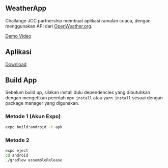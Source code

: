 ## WeatherApp
Challange JCC partnership membuat aplikasi ramalan cuaca, dengan menggunakan API dari [OpenWeather.org](https://openweathermap.org/api).

[Demo Video](https://drive.google.com/file/d/1s23wN_cchewENbgErGqZBGI1lFBXoJ0h/view?usp=sharing)

## Aplikasi
[Download](https://drive.google.com/file/d/1YODEeIyclFMJ3wOb5CWgGTDCikXETTEJ/view?usp=sharing)

## Build App
Sebelum build up, silakan install dulu dependencies yang dibutuhkan dengan mengetikan perintah `npm install` atau `yarn install` sesuai dengan package manager yang digunakan.

### Metode 1 (Akun Expo)
```bash
expo build:android -t apk
```

### Metode 2
```bash
expo eject
cd android
./gradlew assembleRelease
```
